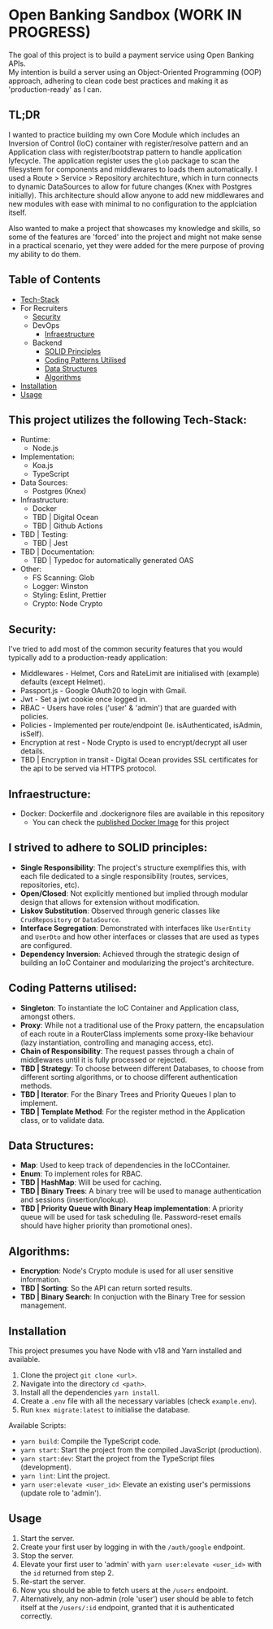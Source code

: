 # Open Banking Sandbox (WORK IN PROGRESS)
The goal of this project is to build a payment service using Open Banking APIs.  
My intention is build a server using an Object-Oriented Programming (OOP) approach, adhering to clean code best practices and making it as 'production-ready' as I can.  

## TL;DR
I wanted to practice building my own Core Module which includes an Inversion of Control (IoC) container with register/resolve pattern and an Application class with register/bootstrap pattern to handle application lyfecycle.
The application register uses the `glob` package to scan the filesystem for components and middlewares to loads them automatically.
I used a Route > Service > Repository architechture, which in turn connects to dynamic DataSources to allow for future changes (Knex with Postgres initially).
This architecture should allow anyone to add new middlewares and new modules with ease with minimal to no configuration to the applciation itself.

Also wanted to make a project that showcases my knowledge and skills, so some of the features are 'forced' into the project and might not make sense in a practical scenario, yet they were added for the mere purpose of proving my ability to do them.

## Table of Contents
- [Tech-Stack](#this-project-utilizes-the-following-tech-stack)
- For Recruiters
    - [Security](#security)
  - DevOps
    - [Infraestructure](#infraestructure)
  - Backend
    - [SOLID Principles](#i-strived-to-adhere-to-solid-principles)
    - [Coding Patterns Utilised](#coding-patterns-utilised)
    - [Data Structures](#data-structures)
    - [Algorithms](#algorithms)
- [Installation](#installation)
- [Usage](#usage)

## This project utilizes the following Tech-Stack:
- Runtime:
  - Node.js
- Implementation:
  - Koa.js
  - TypeScript
- Data Sources:
  - Postgres (Knex)
- Infrastructure:
  - Docker
  - TBD | Digital Ocean
  - TBD | Github Actions
- TBD | Testing:
  - TBD | Jest
- TBD | Documentation:
  - TBD | Typedoc for automatically generated OAS
- Other:
  - FS Scanning: Glob
  - Logger: Winston
  - Styling: Eslint, Prettier
  - Crypto: Node Crypto
 
## Security:
I've tried to add most of the common security features that you would typically add to a production-ready application:
- Middlewares - Helmet, Cors and RateLimit are initialised with (example) defaults (except Helmet).
- Passport.js - Google OAuth20 to login with Gmail.
- Jwt - Set a jwt cookie once logged in.
- RBAC - Users have roles ('user' & 'admin') that are guarded with policies.
- Policies - Implemented per route/endpoint (Ie. isAuthenticated, isAdmin, isSelf).
- Encryption at rest - Node Crypto is used to encrypt/decrypt all user details.
- TBD | Encryption in transit - Digital Ocean provides SSL certificates for the api to be served via HTTPS protocol.

## Infraestructure:
- Docker: Dockerfile and .dockerignore files are available in this repository
  - You can check the [published Docker Image](https://hub.docker.com/repository/docker/ajnick/open-banking-sandbox) for this project

## I strived to adhere to SOLID principles:
- **Single Responsibility**: The project's structure exemplifies this, with each file dedicated to a single responsibility (routes, services, repositories, etc).
- **Open/Closed**: Not explicitly mentioned but implied through modular design that allows for extension without modification.
- **Liskov Substitution**: Observed through generic classes like `CrudRepository` or `DataSource`.
- **Interface Segregation**: Demonstrated with interfaces like `UserEntity` and `UserDto` and how other interfaces or classes that are used as types are configured.
- **Dependency Inversion**: Achieved through the strategic design of building an IoC Container and modularizing the project's architecture.

## Coding Patterns utilised:
- **Singleton**: To instantiate the IoC Container and Application class, amongst others.
- **Proxy**: While not a traditional use of the Proxy pattern, the encapsulation of each route in a RouterClass implements some proxy-like behaviour (lazy instantiation, controlling and managing access, etc).
- **Chain of Responsibility**: The request passes through a chain of middlewares until it is fully processed or rejected.
- **TBD | Strategy**: To choose between different Databases, to choose from different sorting algorithms, or to choose different authentication methods.
- **TBD | Iterator**: For the Binary Trees and Priority Queues I plan to implement.
- **TBD | Template Method**: For the register method in the Application class, or to validate data.

## Data Structures:
- **Map**: Used to keep track of dependencies in the IoCContainer.
- **Enum**: To implement roles for RBAC.
- **TBD | HashMap**: Will be used for caching.
- **TBD | Binary Trees**: A binary tree will be used to manage authentication and sessions (insertion/lookup).
- **TBD | Priority Queue with Binary Heap implementation**: A priority queue will be used for task scheduling (Ie. Password-reset emails should have higher priority than promotional ones).

## Algorithms:
- **Encryption**: Node's Crypto module is used for all user sensitive information.
- **TBD | Sorting**: So the API can return sorted results.
- **TBD | Binary Search**: In conjuction with the Binary Tree for session management.

## Installation
This project presumes you have Node with v18 and Yarn installed and available.
1. Clone the project `git clone <url>`.
2. Navigate into the directory `cd <path>`.
3. Install all the dependencies `yarn install`.
4. Create a `.env` file with all the necessary variables (check `example.env`).
5. Run `knex migrate:latest` to initialise the database.

Available Scripts:
 - `yarn build`: Compile the TypeScript code.
 - `yarn start`: Start the project from the compiled JavaScript (production).
 - `yarn start:dev`: Start the project from the TypeScript files (development).
 - `yarn lint`: Lint the project.
 - `yarn user:elevate <user_id>`: Elevate an existing user's permissions (update role to 'admin').

## Usage
1. Start the server.
2. Create your first user by logging in with the `/auth/google` endpoint.
3. Stop the server.
4. Elevate your first user to 'admin' with `yarn user:elevate <user_id>` with the `id` returned from step 2.
5. Re-start the server.
6. Now you should be able to fetch users at the `/users` endpoint.
7. Alternatively, any non-admin (role 'user') user should be able to fetch itself at the `/users/:id` endpoint, granted that it is authenticated correctly.
